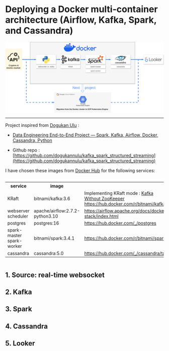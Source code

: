 # Deploying a Docker multi-container architecture (Airflow, Kafka, Spark, and Cassandra)

![project diagram](./img/diagram_cryptos_png.png)

<hr>

Project inspired from [Dogukan Ulu](https://dogukanulu.dev/) :

* [Data Engineering End-to-End Project — Spark, Kafka, Airflow, Docker, Cassandra, Python](https://medium.com/@dogukannulu/data-engineering-end-to-end-project-1-7a7be2a3671)

* Github repo : [https://github.com/dogukannulu/kafka_spark_structured_streaming](https://github.com/dogukannulu/kafka_spark_structured_streaming)

I have chosen these images from [Docker Hub](https://hub.docker.com/) for the following services:

<div style="display:flex; justify-content:center; width:100%">
<table>
<tr><th>service</th><th>image</th><th></th></tr>
<tr><td>KRaft</td><td>bitnami/kafka:3.6</td><td>Implementing KRaft mode : <a href="https://developer.confluent.io/learn/kraft/">Kafka Without ZooKeeper</a><br><a href="https://hub.docker.com/r/bitnami/kafka">https://hub.docker.com/r/bitnami/kafka</a></td></tr>
<tr><td>webserver<br>scheduler</td><td>apache/airflow:2.7.2-python3.10</td><td><a href="https://airflow.apache.org/docs/docker-stack/index.html">https://airflow.apache.org/docs/docker-stack/index.html</a></tr>
<tr><td>postgres</td><td>postgres:16</td><td><a href="https://hub.docker.com/_/postgres">https://hub.docker.com/_/postgres</a></td>
<tr><td>spark-master<br>spark-worker</td><td>bitnami/spark:3.4.1</td><td><a href="https://hub.docker.com/r/bitnami/spark">https://hub.docker.com/r/bitnami/spark</td></tr>
<tr><td>cassandra</td><td>cassandra:5.0</td><td><a href="https://hub.docker.com/_/cassandra/tags">https://hub.docker.com/_/cassandra/tags</td></tr>
</table>
</div>

## 1. Source: real-time websocket

## 2. Kafka

## 3. Spark

## 4. Cassandra

## 5. Looker


